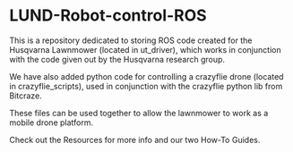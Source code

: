 # LUND-Robot-control-ROS

This is a repository dedicated to storing ROS code created for the Husqvarna Lawnmower (located in ut_driver), which works in conjunction with the code given out by the Husqvarna research group. 

We have also added python code for controlling a crazyflie drone (located in crazyflie_scripts), used in conjunction with the crazyflie python lib from Bitcraze. 

These files can be used together to allow the lawnmower to work as a mobile drone platform. 

Check out the Resources for more info and our two How-To Guides. 


